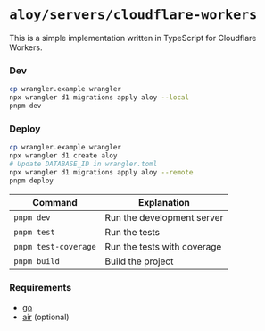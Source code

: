 # `aloy/servers/cloudflare-workers`

This is a simple implementation written in TypeScript for Cloudflare Workers.

### Dev

```sh
cp wrangler.example wrangler
npx wrangler d1 migrations apply aloy --local
pnpm dev
```

### Deploy

```sh
cp wrangler.example wrangler
npx wrangler d1 create aloy
# Update DATABASE_ID in wrangler.toml
npx wrangler d1 migrations apply aloy --remote
pnpm deploy
```

| Command              | Explanation                 |
| -------------------- | --------------------------- |
| `pnpm dev`           | Run the development server  |
| `pnpm test`          | Run the tests               |
| `pnpm test-coverage` | Run the tests with coverage |
| `pnpm build`         | Build the project           |

### Requirements

- [go](https://go.dev/)
- [air](https://github.com/air-verse/air) (optional)
